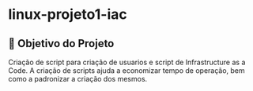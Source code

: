 # linux-projeto1-iac

<h2>🎯 Objetivo do Projeto</h2>
<p>Criação de script para criação de usuarios e script de Infrastructure as a Code. A criação de scripts ajuda a economizar tempo de operação, bem como a padronizar a criação dos mesmos.</p>
